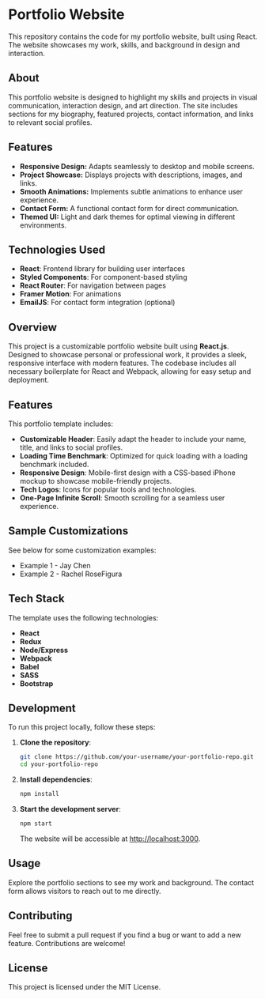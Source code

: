 # Portfolio Website

This repository contains the code for my portfolio website, built using React. The website showcases my work, skills, and background in design and interaction.

## About

This portfolio website is designed to highlight my skills and projects in visual communication, interaction design, and art direction. The site includes sections for my biography, featured projects, contact information, and links to relevant social profiles.

## Features

- **Responsive Design:** Adapts seamlessly to desktop and mobile screens.
- **Project Showcase:** Displays projects with descriptions, images, and links.
- **Smooth Animations:** Implements subtle animations to enhance user experience.
- **Contact Form:** A functional contact form for direct communication.
- **Themed UI:** Light and dark themes for optimal viewing in different environments.

## Technologies Used

- **React**: Frontend library for building user interfaces
- **Styled Components**: For component-based styling
- **React Router**: For navigation between pages
- **Framer Motion**: For animations
- **EmailJS**: For contact form integration (optional)

## Overview
This project is a customizable portfolio website built using **React.js**. Designed to showcase personal or professional work, it provides a sleek, responsive interface with modern features. The codebase includes all necessary boilerplate for React and Webpack, allowing for easy setup and deployment.

## Features
This portfolio template includes:
- **Customizable Header**: Easily adapt the header to include your name, title, and links to social profiles.
- **Loading Time Benchmark**: Optimized for quick loading with a loading benchmark included.
- **Responsive Design**: Mobile-first design with a CSS-based iPhone mockup to showcase mobile-friendly projects.
- **Tech Logos**: Icons for popular tools and technologies.
- **One-Page Infinite Scroll**: Smooth scrolling for a seamless user experience.

## Sample Customizations
See below for some customization examples:
- Example 1 - Jay Chen
- Example 2 - Rachel RoseFigura

## Tech Stack
The template uses the following technologies:
- **React**
- **Redux**
- **Node/Express**
- **Webpack**
- **Babel**
- **SASS**
- **Bootstrap**

## Development
To run this project locally, follow these steps:

1. **Clone the repository**:

    ```bash
    git clone https://github.com/your-username/your-portfolio-repo.git
    cd your-portfolio-repo
    ```

2. **Install dependencies**:

    ```bash
    npm install
    ```

3. **Start the development server**:

    ```bash
    npm start
    ```

    The website will be accessible at [http://localhost:3000](http://localhost:3000).

## Usage

Explore the portfolio sections to see my work and background. The contact form allows visitors to reach out to me directly.

## Contributing

Feel free to submit a pull request if you find a bug or want to add a new feature. Contributions are welcome!

## License

This project is licensed under the MIT License.
